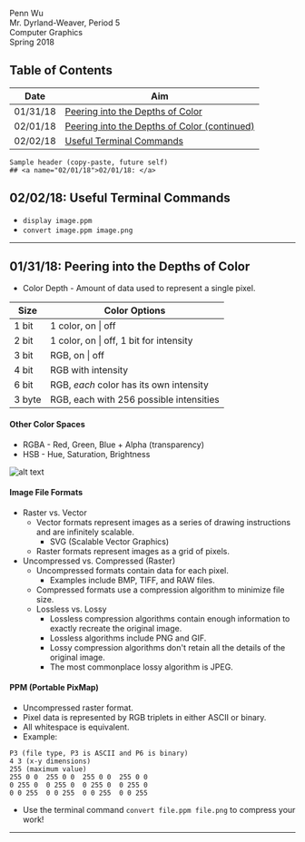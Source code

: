 Penn Wu  
Mr. Dyrland-Weaver, Period 5  
Computer Graphics  
Spring 2018

## Table of Contents
| Date     | Aim                                                                  |
| -------- | -------------------------------------------------------------------- |
| 01/31/18 | <a href="#01/31/18">Peering into the Depths of Color</a>             |
| 02/01/18 | <a href="#01/31/18">Peering into the Depths of Color (continued)</a> |
| 02/02/18 | <a href="#02/02/18">Useful Terminal Commands</a>                     |

```
Sample header (copy-paste, future self)
## <a name="02/01/18">02/01/18: </a>
```

## <a name="02/02/18">02/02/18: Useful Terminal Commands</a>

* `display image.ppm`
* `convert image.ppm image.png`

---

## <a name="01/31/18">01/31/18: Peering into the Depths of Color</a>

* Color Depth - Amount of data used to represent a single pixel.

| Size   | Color Options                           |
| ------ | --------------------------------------- |
| 1 bit  | 1 color, on \| off                      |
| 2 bit  | 1 color, on \| off, 1 bit for intensity |
| 3 bit  | RGB, on \| off                          |
| 4 bit  | RGB with intensity                      |
| 6 bit  | RGB, _each_ color has its own intensity |
| 3 byte | RGB, each with 256 possible intensities |

#### Other Color Spaces
* RGBA - Red, Green, Blue + Alpha (transparency)
* HSB - Hue, Saturation, Brightness

![alt text](http://www.tomjewett.com/colors/hsb.jpg "Nifty!")

#### Image File Formats
* Raster vs. Vector
	* Vector formats represent images as a series of drawing instructions and are infinitely scalable.
		* SVG (Scalable Vector Graphics)
	* Raster formats represent images as a grid of pixels.
* Uncompressed vs. Compressed (Raster)
	* Uncompressed formats contain data for each pixel.
		* Examples include BMP, TIFF, and RAW files.
	* Compressed formats use a compression algorithm to minimize file size.
	* Lossless vs. Lossy
		* Lossless compression algorithms contain enough information to exactly recreate the original image.
		* Lossless algorithms include PNG and GIF.
		* Lossy compression algorithms don't retain all the details of the original image.
		* The most commonplace lossy algorithm is JPEG.

#### PPM (Portable PixMap)
* Uncompressed raster format.
* Pixel data is represented by RGB triplets in either ASCII or binary.
* All whitespace is equivalent.
* Example:
```
P3 (file type, P3 is ASCII and P6 is binary)
4 3 (x-y dimensions)
255 (maximum value)
255 0 0  255 0 0  255 0 0  255 0 0
0 255 0  0 255 0  0 255 0  0 255 0
0 0 255  0 0 255  0 0 255  0 0 255
```
* Use the terminal command `convert file.ppm file.png` to compress your work!

---
